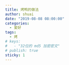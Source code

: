 ```yaml
---
title: 烤鸭的做法
author: shuai
date: "2019-08-08 08:00:00"
categories:
  - 爱好
tags:
  - 烤
# keys:
#   - "32位的 md5 加密密文"
# publish: true
sticky: 1
---
```

